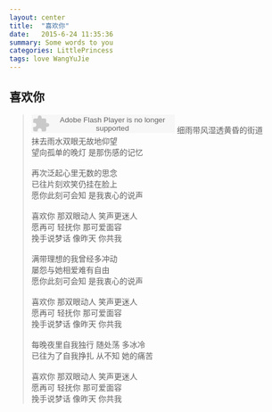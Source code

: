 ```yaml
---
layout: center
title:  "喜欢你"
date:   2015-6-24 11:35:36
summary: Some words to you
categories: LittlePrincess
tags: love WangYuJie
---
```


## <span class="red">喜欢你</span>
> <embed src="http://www.xiami.com/widget/14666509_1773430479/singlePlayer.swf" type="application/x-shockwave-flash" width="257" height="33" wmode="transparent"></embed>
> <span class="blue">细雨带风湿透黄昏的街道</span><br>
> <span class="blue">抹去雨水双眼无故地仰望</span><br>
> <span class="blue">望向孤单的晚灯 是那伤感的记忆</span><br>
> <span class="blue"></span><br>
> <span class="blue">再次泛起心里无数的思念</span><br>
> <span class="blue">已往片刻欢笑仍挂在脸上</span><br>
> <span class="blue">愿你此刻可会知 是我衷心的说声</span><br>
> <span class="blue"></span><br>
> <span class="blue">喜欢你 那双眼动人 笑声更迷人</span><br>
> <span class="blue">愿再可 轻抚你 那可爱面容</span><br>
> <span class="blue">挽手说梦话 像昨天 你共我</span><br>
> <span class="blue"></span><br>
> <span class="blue">满带理想的我曾经多冲动</span><br>
> <span class="blue">屡怨与她相爱难有自由</span><br>
> <span class="blue">愿你此刻可会知 是我衷心的说声</span><br>
> <span class="blue"></span><br>
> <span class="blue">喜欢你 那双眼动人 笑声更迷人</span><br>
> <span class="blue">愿再可 轻抚你 那可爱面容</span><br>
> <span class="blue">挽手说梦话 像昨天 你共我</span><br>
> <span class="blue"></span><br>
> <span class="blue">每晚夜里自我独行 随处荡 多冰冷</span><br>
> <span class="blue">已往为了自我挣扎 从不知 她的痛苦</span><br>
> <span class="blue"></span><br>
> <span class="blue">喜欢你 那双眼动人 笑声更迷人</span><br>
> <span class="blue">愿再可 轻抚你 那可爱面容</span><br>
> <span class="blue">挽手说梦话 像昨天 你共我</span><br>